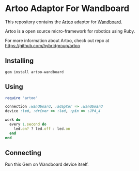 # Artoo Adaptor For Wandboard

This repository contains the [Artoo](http://artoo.io/) adaptor for [Wandboard](http://wandboard.org/).

Artoo is a open source micro-framework for robotics using Ruby.

For more information about Artoo, check out repo at https://github.com/hybridgroup/artoo

## Installing

```
gem install artoo-wandboard
```

## Using

```ruby
require 'artoo'

connection :wandboard, :adaptor => :wandboard
device :led, :driver => :led, :pin => :JP4_4

work do
  every 1.second do
    led.on? ? led.off : led.on
  end
end
```

## Connecting

Run this Gem on Wandboard device itself.

